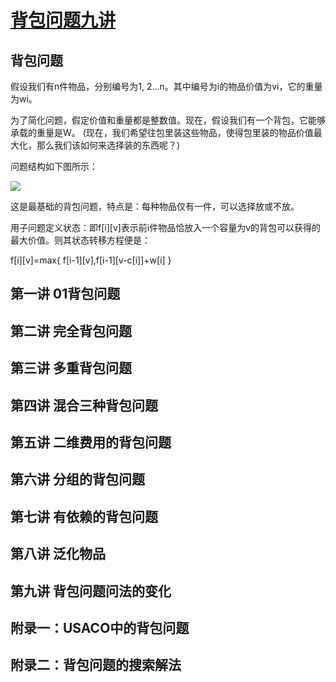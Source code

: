 # [背包问题九讲](http://love-oriented.com/pack/)

## 背包问题

假设我们有n件物品，分别编号为1, 2...n。其中编号为i的物品价值为vi，它的重量为wi。

为了简化问题，假定价值和重量都是整数值。现在，假设我们有一个背包，它能够承载的重量是W。
(现在，我们希望往包里装这些物品，使得包里装的物品价值最大化，那么我们该如何来选择装的东西呢？)

问题结构如下图所示：

![](http://dl2.iteye.com/upload/attachment/0093/5583/5bbccb7f-15ef-3627-9993-4dba8506363f.png)


这是最基础的背包问题，特点是：每种物品仅有一件，可以选择放或不放。

用子问题定义状态：即f[i][v]表示前i件物品恰放入一个容量为v的背包可以获得的最大价值。则其状态转移方程便是：

f[i][v]=max{ f[i-1][v],f[i-1][v-c[i]]+w[i] }


## 第一讲 01背包问题
## 第二讲 完全背包问题
## 第三讲 多重背包问题
## 第四讲 混合三种背包问题
## 第五讲 二维费用的背包问题
## 第六讲 分组的背包问题
## 第七讲 有依赖的背包问题
## 第八讲 泛化物品
## 第九讲 背包问题问法的变化
## 附录一：USACO中的背包问题
## 附录二：背包问题的搜索解法